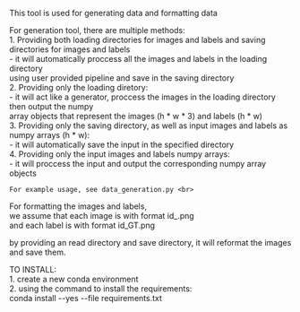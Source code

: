 This tool is used for generating data and formatting data <br>

For generation tool, there are multiple methods: <br>
    1. Providing both loading directories for images and labels and saving directories for images and labels <br>
        - it will automatically proccess all the images and labels in the loading directory <br>
            using user provided pipeline and save in the saving directory <br>
    2. Providing only the loading diretory: <br>
        - it will act like a generator, proccess the images in the loading directory then output the numpy <br>
        array objects that represent the images (h * w * 3) and labels (h * w)<br>
    3. Providing only the saving directory, as well as input images and labels as numpy arrays (h * w):<br>
        - it will automatically save the input in the specified directory<br>
    4. Providing only the input images and labels numpy arrays:<br>
        - it will proccess the input and output the corresponding numpy array objects<br>

    For example usage, see data_generation.py <br>

For formatting the images and labels, <br>
we assume that each image is with format id_.png<br>
and each label is with format id_GT.png<br>

by providing an read directory and save directory, it will reformat the images and save them.<br>



TO INSTALL: <br>
    1. create a new conda environment<br>
    2. using the command to install the requirements: <br>
        conda install --yes --file requirements.txt <br>
